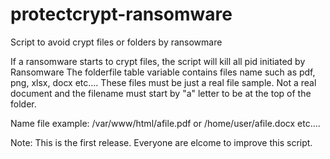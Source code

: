 # protectcrypt-ransomware
Script to avoid crypt files or folders by ransowmare

If a ransomware starts to crypt files, the script will kill all pid initiated by Ransomware
The folderfile table variable contains files name  such as pdf, png, xlsx, docx etc....
These files must be just a real file sample. Not a real document and the filename must start by "a" letter to be at the top of the folder.

Name file example: /var/www/html/afile.pdf or /home/user/afile.docx etc....

Note: This is the first release. Everyone are elcome to improve this script.
